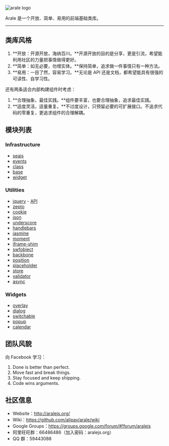 
![arale logo](/alipay/arale/raw/master/docs/assets/arale-logo.jpg)

Arale 是一个开放、简单、易用的前端基础类库。

---


## 类库风格


1. **开放：开源开放，海纳百川。**开源开放的目的是分享，更是引流，希望能利用社区的力量把事情做得更好。
1. **简单：如无必要，勿增实体。**保持简单，追求做一件事情只有一种方法。
1. **易用：一目了然，容易学习。**无论是 API 还是文档，都希望能具有很强的可读性、自学习性。

还有两条适合内部构建组件时考虑：

1. **合理抽象，最佳实践。**组件要丰富，也要合理抽象，追求最佳实践。
1. **适度灵活，适量重复。**不过度设计，只预留必要的可扩展接口。不追求代码的零重复，更追求组件的合理解耦。


## 模块列表

### Infrastructure

- [seajs](http://aralejs.org/doc/seajs/)
- [events](http://aralejs.org/doc/events/)
- [class](http://aralejs.org/doc/class/)
- [base](http://aralejs.org/doc/base/)
- [widget](http://aralejs.org/doc/widget/)


### Utilities

- [jquery](http://aralejs.org/doc/jquery/) - [API](http://api.jquery.com)
- [zepto](http://aralejs.org/doc/zepto/)
- [cookie](http://aralejs.org/doc/cookie/)
- [json](http://aralejs.org/doc/json/)
- [underscore](http://aralejs.org/doc/underscore/)
- [handlebars](http://aralejs.org/doc/handlebars/)
- [jasmine](http://aralejs.org/doc/jasmine/)
- [moment](http://aralejs.org/doc/moment/)
- [iframe-shim](http://aralejs.org/doc/iframe-shim/)
- [swfobject](http://aralejs.org/doc/swfobject/)
- [backbone](http://aralejs.org/doc/backbone/)
- [position](http://aralejs.org/doc/position/)
- [placeholder](http://aralejs.org/doc/placeholder/)
- [store](http://aralejs.org/doc/store/)
- [validator](http://aralejs.org/doc/validator/)
- [async](http://aralejs.org/doc/async/)

### Widgets

- [overlay](http://aralejs.org/doc/overlay/)
- [dialog](http://aralejs.org/doc/dialog/)
- [switchable](http://aralejs.org/doc/switchable/)
- [popup](http://aralejs.org/doc/popup/)
- [calendar](http://aralejs.org/doc/calendar/)



## 团队风貌

向 Facebook 学习：

1. Done is better than perfect.
1. Move fast and break things.
1. Stay focused and keep shipping.
1. Code wins arguments.


## 社区信息

- Website：<http://aralejs.org/>
- Wiki：<https://github.com/alipay/arale/wiki>
- Google Groups：<https://groups.google.com/forum/#!forum/aralejs>
- 阿里旺旺群：66486486（加入密码：aralejs.org）
- QQ 群：59443088
